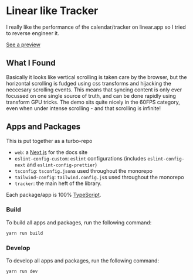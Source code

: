 # Linear like Tracker

I really like the performance of the calendar/tracker on linear.app so I tried to reverse engineer it.

[See a preview](https://royletron.dev/linear-tracker/)

## What I Found

Basically it looks like vertical scrolling is taken care by the browser, but the horizontal scrolling is fudged using css transforms and hijacking the neccesary scrolling events. This means that syncing content is only ever focussed on one single source of truth, and can be done rapidly using transform GPU tricks. The demo sits quite nicely in the 60FPS category, even when under intense scrolling - and that scrolling is infinite!

## Apps and Packages

This is put together as a turbo-repo

- `web`: a [Next.js](https://nextjs.org/) for the docs site 
- `eslint-config-custom`: `eslint` configurations (includes `eslint-config-next` and `eslint-config-prettier`)
- `tsconfig`: `tsconfig.json`s used throughout the monorepo
- `tailwind-config`: `tailwind.config.js`s used throughout the monorepo
- `tracker`: the main heft of the library.

Each package/app is 100% [TypeScript](https://www.typescriptlang.org/).

### Build

To build all apps and packages, run the following command:

```
yarn run build
```

### Develop

To develop all apps and packages, run the following command:

```
yarn run dev
```
